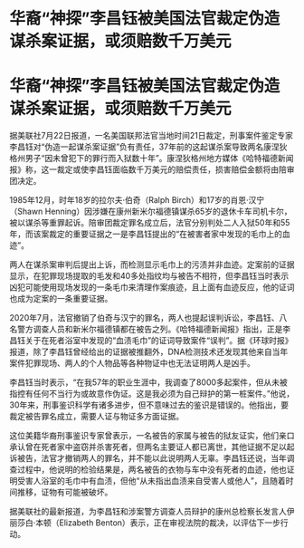 # 华裔“神探”李昌钰被美国法官裁定伪造谋杀案证据，或须赔数千万美元

# 华裔“神探”李昌钰被美国法官裁定伪造谋杀案证据，或须赔数千万美元

据美联社7月22日报道，一名美国联邦法官当地时间21日裁定，刑事案件鉴定专家李昌钰对“伪造一起谋杀案证据”负有责任，37年前的这起谋杀案导致两名康涅狄格州男子“因未曾犯下的罪行而入狱数十年”。康涅狄格州地方媒体《哈特福德新闻报》称，这一裁定或使李昌钰面临数千万美元的赔偿责任，损害赔偿金额将由陪审团决定。

1985年12月，时年18岁的拉尔夫·伯奇（Ralph Birch）和17岁的肖恩·汉宁（Shawn
Henning）因涉嫌在康州新米尔福德镇谋杀65岁的退休卡车司机卡尔，被以谋杀等重罪起诉。陪审团裁定罪名成立后，法官分别判处二人入狱50年和55年，而该案裁定的重要证据之一是李昌钰提出的“在被害者家中发现的毛巾上的血迹”。

两人在谋杀案审判后提出上诉，而检测显示毛巾上的污渍并非血迹。定案前的证据显示，在犯罪现场提取的毛发和40多处指纹均与被告不相符，但李昌钰当时表示凶犯可能使用现场发现的一条毛巾来清理作案痕迹，且上面有血迹反应，他的证词也成为定案的一条重要证据。

2020年7月，法官撤销了伯奇与汉宁的罪名，两人也提起误判诉讼，李昌钰、八名警方调查人员和新米尔福德镇都在被告之列。《哈特福德新闻报》指出，正是李昌钰关于在死者浴室中发现的“血渍毛巾”的证词导致案件“误判”。据《环球时报》报道，除了李昌钰曾经给出的证据被推翻外，DNA检测技术还发现其他来自当年案件犯罪现场、两人的个人物品等各种物证中也无法证明两人是凶手。

李昌钰当时表示，“在我57年的职业生涯中，我调查了8000多起案件，但从未被指控有任何不当行为或故意作伪证。这是我必须为自己辩护的第一桩案件。”他说，30年来，刑事鉴识科学有诸多进步，但不意味过去的鉴识是错误的。他指出，要裁定被告罪名成立，需要人证与物证多方面证据。

这位美籍华裔刑事鉴识专家曾表示，一名被告的家属与被告的狱友证实，他们亲口承认曾在死者家中盗窃并杀害死者，但两名主要证人都已离世，其他证据不足以起诉被告，法官才撤销两人的罪名，并不能以此说明两人无辜。李昌钰还说，当年调查过程中，他说明的检验结果是，两名被告的衣物与车中没有死者的血迹，他也证明受害人浴室的毛巾中有血渍，但他“从未指出血渍来自受害人或他人”，且随着时间推移，证物有可能被破坏。

据美联社的最新报道，为李昌钰和涉案警方调查人员辩护的康州总检察长发言人伊丽莎白·本顿（Elizabeth
Benton）表示，正在审视法院的裁决，以评估下一步行动。

